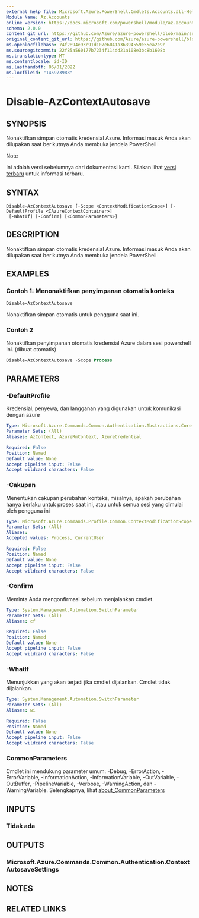 ```yaml
---
external help file: Microsoft.Azure.PowerShell.Cmdlets.Accounts.dll-Help.xml
Module Name: Az.Accounts
online version: https://docs.microsoft.com/powershell/module/az.accounts/disable-azcontextautosave
schema: 2.0.0
content_git_url: https://github.com/Azure/azure-powershell/blob/main/src/Accounts/Accounts/help/Disable-AzContextAutosave.md
original_content_git_url: https://github.com/Azure/azure-powershell/blob/main/src/Accounts/Accounts/help/Disable-AzContextAutosave.md
ms.openlocfilehash: 74f2894e93c91d107e6041a36394559e55ea2e9c
ms.sourcegitcommit: 22f85a560177b7234f114dd21a108e3bc8b1608b
ms.translationtype: MT
ms.contentlocale: id-ID
ms.lasthandoff: 06/01/2022
ms.locfileid: "145973983"
---
```

# Disable-AzContextAutosave

## SYNOPSIS
Nonaktifkan simpan otomatis kredensial Azure.  Informasi masuk Anda akan dilupakan saat berikutnya Anda membuka jendela PowerShell

> [!NOTE]
>Ini adalah versi sebelumnya dari dokumentasi kami. Silakan lihat [versi terbaru](/powershell/module/az.accounts/disable-azcontextautosave) untuk informasi terbaru.

## SYNTAX

```
Disable-AzContextAutosave [-Scope <ContextModificationScope>] [-DefaultProfile <IAzureContextContainer>]
 [-WhatIf] [-Confirm] [<CommonParameters>]
```

## DESCRIPTION
Nonaktifkan simpan otomatis kredensial Azure.  Informasi masuk Anda akan dilupakan saat berikutnya Anda membuka jendela PowerShell

## EXAMPLES

### Contoh 1: Menonaktifkan penyimpanan otomatis konteks
```powershell
Disable-AzContextAutosave
```

Nonaktifkan simpan otomatis untuk pengguna saat ini.

### Contoh 2

Nonaktifkan penyimpanan otomatis kredensial Azure dalam sesi powershell ini. (dibuat otomatis)

<!-- Aladdin Generated Example -->
```powershell
Disable-AzContextAutosave -Scope Process
```

## PARAMETERS

### -DefaultProfile
Kredensial, penyewa, dan langganan yang digunakan untuk komunikasi dengan azure

```yaml
Type: Microsoft.Azure.Commands.Common.Authentication.Abstractions.Core.IAzureContextContainer
Parameter Sets: (All)
Aliases: AzContext, AzureRmContext, AzureCredential

Required: False
Position: Named
Default value: None
Accept pipeline input: False
Accept wildcard characters: False
```

### -Cakupan
Menentukan cakupan perubahan konteks, misalnya, apakah perubahan hanya berlaku untuk proses saat ini, atau untuk semua sesi yang dimulai oleh pengguna ini

```yaml
Type: Microsoft.Azure.Commands.Profile.Common.ContextModificationScope
Parameter Sets: (All)
Aliases:
Accepted values: Process, CurrentUser

Required: False
Position: Named
Default value: None
Accept pipeline input: False
Accept wildcard characters: False
```

### -Confirm
Meminta Anda mengonfirmasi sebelum menjalankan cmdlet.

```yaml
Type: System.Management.Automation.SwitchParameter
Parameter Sets: (All)
Aliases: cf

Required: False
Position: Named
Default value: None
Accept pipeline input: False
Accept wildcard characters: False
```

### -WhatIf
Menunjukkan yang akan terjadi jika cmdlet dijalankan.
Cmdlet tidak dijalankan.

```yaml
Type: System.Management.Automation.SwitchParameter
Parameter Sets: (All)
Aliases: wi

Required: False
Position: Named
Default value: None
Accept pipeline input: False
Accept wildcard characters: False
```

### CommonParameters
Cmdlet ini mendukung parameter umum: -Debug, -ErrorAction, -ErrorVariable, -InformationAction, -InformationVariable, -OutVariable, -OutBuffer, -PipelineVariable, -Verbose, -WarningAction, dan -WarningVariable. Selengkapnya, lihat [about_CommonParameters](http://go.microsoft.com/fwlink/?LinkID=113216)

## INPUTS

### Tidak ada

## OUTPUTS

### Microsoft.Azure.Commands.Common.Authentication.ContextAutosaveSettings

## NOTES

## RELATED LINKS
